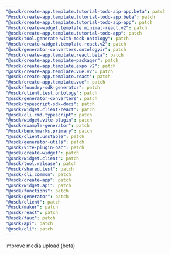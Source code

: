 ```yaml
---
"@osdk/create-app.template.tutorial-todo-aip-app.beta": patch
"@osdk/create-app.template.tutorial-todo-app.beta": patch
"@osdk/create-app.template.tutorial-todo-aip-app": patch
"@osdk/create-widget.template.minimal-react.v2": patch
"@osdk/create-app.template.tutorial-todo-app": patch
"@osdk/tool.generate-with-mock-ontology": patch
"@osdk/create-widget.template.react.v2": patch
"@osdk/generator-converters.ontologyir": patch
"@osdk/create-app.template.react.beta": patch
"@osdk/create-app.template-packager": patch
"@osdk/create-app.template.expo.v2": patch
"@osdk/create-app.template.vue.v2": patch
"@osdk/create-app.template.react": patch
"@osdk/create-app.template.vue": patch
"@osdk/foundry-sdk-generator": patch
"@osdk/client.test.ontology": patch
"@osdk/generator-converters": patch
"@osdk/typescript-sdk-docs": patch
"@osdk/widget.client-react": patch
"@osdk/cli.cmd.typescript": patch
"@osdk/widget.vite-plugin": patch
"@osdk/example-generator": patch
"@osdk/benchmarks.primary": patch
"@osdk/client.unstable": patch
"@osdk/generator-utils": patch
"@osdk/vite-plugin-oac": patch
"@osdk/create-widget": patch
"@osdk/widget.client": patch
"@osdk/tool.release": patch
"@osdk/shared.test": patch
"@osdk/cli.common": patch
"@osdk/create-app": patch
"@osdk/widget.api": patch
"@osdk/functions": patch
"@osdk/generator": patch
"@osdk/client": patch
"@osdk/maker": patch
"@osdk/react": patch
"@osdk/faux": patch
"@osdk/api": patch
"@osdk/cli": patch
---
```


improve media upload (beta)
